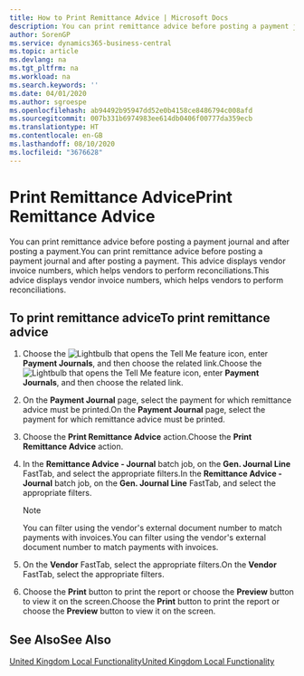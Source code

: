 ```yaml
---
title: How to Print Remittance Advice | Microsoft Docs
description: You can print remittance advice before posting a payment journal and after posting a payment. This advice displays vendor invoice numbers, which helps vendors to perform reconciliations.
author: SorenGP
ms.service: dynamics365-business-central
ms.topic: article
ms.devlang: na
ms.tgt_pltfrm: na
ms.workload: na
ms.search.keywords: ''
ms.date: 04/01/2020
ms.author: sgroespe
ms.openlocfilehash: ab94492b95947dd52e0b4158ce8486794c008afd
ms.sourcegitcommit: 007b331b6974983ee614db0406f00777da359ecb
ms.translationtype: HT
ms.contentlocale: en-GB
ms.lasthandoff: 08/10/2020
ms.locfileid: "3676628"
---
```

# <a name="print-remittance-advice"></a><span data-ttu-id="b73c3-104">Print Remittance Advice</span><span class="sxs-lookup"><span data-stu-id="b73c3-104">Print Remittance Advice</span></span>
<span data-ttu-id="b73c3-105">You can print remittance advice before posting a payment journal and after posting a payment.</span><span class="sxs-lookup"><span data-stu-id="b73c3-105">You can print remittance advice before posting a payment journal and after posting a payment.</span></span> <span data-ttu-id="b73c3-106">This advice displays vendor invoice numbers, which helps vendors to perform reconciliations.</span><span class="sxs-lookup"><span data-stu-id="b73c3-106">This advice displays vendor invoice numbers, which helps vendors to perform reconciliations.</span></span>  

## <a name="to-print-remittance-advice"></a><span data-ttu-id="b73c3-107">To print remittance advice</span><span class="sxs-lookup"><span data-stu-id="b73c3-107">To print remittance advice</span></span>  

1.  <span data-ttu-id="b73c3-108">Choose the ![Lightbulb that opens the Tell Me feature](../../media/ui-search/search_small.png "Tell me what you want to do") icon, enter **Payment Journals**, and then choose the related link.</span><span class="sxs-lookup"><span data-stu-id="b73c3-108">Choose the ![Lightbulb that opens the Tell Me feature](../../media/ui-search/search_small.png "Tell me what you want to do") icon, enter **Payment Journals**, and then choose the related link.</span></span>  
2.  <span data-ttu-id="b73c3-109">On the **Payment Journal** page, select the payment for which remittance advice must be printed.</span><span class="sxs-lookup"><span data-stu-id="b73c3-109">On the **Payment Journal** page, select the payment for which remittance advice must be printed.</span></span>  
3.  <span data-ttu-id="b73c3-110">Choose the **Print Remittance Advice** action.</span><span class="sxs-lookup"><span data-stu-id="b73c3-110">Choose the **Print Remittance Advice** action.</span></span>  
4.  <span data-ttu-id="b73c3-111">In the **Remittance Advice - Journal** batch job, on the **Gen. Journal Line** FastTab, and select the appropriate filters.</span><span class="sxs-lookup"><span data-stu-id="b73c3-111">In the **Remittance Advice - Journal** batch job, on the **Gen. Journal Line** FastTab, and select the appropriate filters.</span></span>  

    > [!NOTE]  
    >  <span data-ttu-id="b73c3-112">You can filter using the vendor's external document number to match payments with invoices.</span><span class="sxs-lookup"><span data-stu-id="b73c3-112">You can filter using the vendor's external document number to match payments with invoices.</span></span>  

5.  <span data-ttu-id="b73c3-113">On the **Vendor** FastTab, select the appropriate filters.</span><span class="sxs-lookup"><span data-stu-id="b73c3-113">On the **Vendor** FastTab, select the appropriate filters.</span></span>  
6.  <span data-ttu-id="b73c3-114">Choose the **Print** button to print the report or choose the **Preview** button to view it on the screen.</span><span class="sxs-lookup"><span data-stu-id="b73c3-114">Choose the **Print** button to print the report or choose the **Preview** button to view it on the screen.</span></span>  

## <a name="see-also"></a><span data-ttu-id="b73c3-115">See Also</span><span class="sxs-lookup"><span data-stu-id="b73c3-115">See Also</span></span>  
[<span data-ttu-id="b73c3-116">United Kingdom Local Functionality</span><span class="sxs-lookup"><span data-stu-id="b73c3-116">United Kingdom Local Functionality</span></span>](united-kingdom-local-functionality.md)
